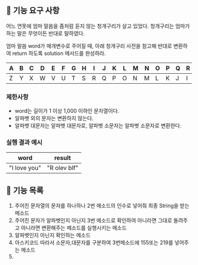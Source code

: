 ## 🚀 기능 요구 사항

어느 연못에 엄마 말씀을 좀처럼 듣지 않는 청개구리가 살고 있었다. 청개구리는 엄마가 하는 말은 무엇이든 반대로 말하였다.

엄마 말씀 word가 매개변수로 주어질 때, 아래 청개구리 사전을 참고해 반대로 변환하여 return 하도록 solution 메서드를 완성하라.

| A | B | C | D | E | F | G | H | I | J | K | L | M | N | O | P | Q | R | S | T | U | V | W | X | Y | Z |
| --- | --- | --- | --- | --- | --- | --- | --- | --- | --- | --- | --- | --- | --- | --- | --- | --- | --- | --- | --- | --- | --- | --- | --- | --- | --- |
| Z | Y | X | W | V | U | T | S | R | Q | P | O | N | M | L | K | J | I | H | G | F | E | D | C | B | A |

### 제한사항

- word는 길이가 1 이상 1,000 이하인 문자열이다.
- 알파벳 외의 문자는 변환하지 않는다.
- 알파벳 대문자는 알파벳 대문자로, 알파벳 소문자는 알파벳 소문자로 변환한다.

### 실행 결과 예시

| word | result |
| --- | --- |
| "I love you" | "R olev blf" |



## 🚀 기능 목록
1. 주어진 문자열의 문자를 하나하나 2번 메소드의 인수로 넣어줘 최종 String을 받는 메소드
2. 주어진 문자가 알파벳인지 아닌지 3번 메소드로 확인하여 아니라면 그대로 돌려주고 아니라면 변환해주는 메소드를 실행시키는 메소드
3. 알파벳인지 아닌지 확인하는 메소드
4. 아스키코드 따라서 소문자,대문자를 구분하여 3번메소드에 155또는 219를 넣어주는 메소드
5. 

